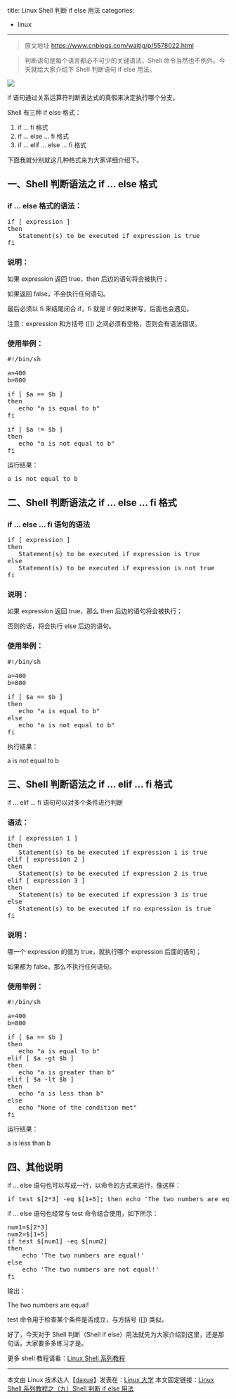 title: Linux Shell 判断 if else 用法
categories:
- linux
---
> 原文地址 https://www.cnblogs.com/waitig/p/5578022.html

> 判断语句是每个语言都必不可少的关键语法，Shell 命令当然也不例外。今天就给大家介绍下 Shell 判断语句 if else 用法。

[![](http://cdn.linuxdaxue.com/wp-content/uploads/2016/05/shell_thumb-3.jpg)](http://cdn.linuxdaxue.com/wp-content/uploads/2016/05/shell-3.jpg)

if 语句通过关系运算符判断表达式的真假来决定执行哪个分支。

Shell 有三种 if else 格式：

1.  if … fi 格式
2.  if … else … fi 格式
3.  if … elif … else … fi 格式

下面我就分别就这几种格式来为大家详细介绍下。

## 一、Shell 判断语法之 if … else 格式

### if … else 格式的语法：

<pre>if [ expression ]
then
   Statement(s) to be executed if expression is true
fi</pre>

### 说明：

如果 expression 返回 true，then 后边的语句将会被执行；

如果返回 false，不会执行任何语句。

最后必须以 fi 来结尾闭合 if，fi 就是 if 倒过来拼写，后面也会遇见。

注意：expression 和方括号 ([]) 之间必须有空格，否则会有语法错误。

### 使用举例：

<pre>#!/bin/sh

a=400
b=800

if [ $a == $b ]
then
   echo "a is equal to b"
fi

if [ $a != $b ]
then
   echo "a is not equal to b"
fi</pre>

运行结果：

<pre>a is not equal to b</pre>

## 二、Shell 判断语法之 if … else … fi 格式

### if … else … fi 语句的语法

<pre>if [ expression ]
then
   Statement(s) to be executed if expression is true
else
   Statement(s) to be executed if expression is not true
fi</pre>

### 说明：

如果 expression 返回 true，那么 then 后边的语句将会被执行；

否则的话，将会执行 else 后边的语句。

### 使用举例：

<pre>#!/bin/sh

a=400
b=800

if [ $a == $b ]
then
   echo "a is equal to b"
else
   echo "a is not equal to b"
fi</pre>

执行结果：

a is not equal to b

## 三、Shell 判断语法之 if … elif … fi 格式

if … elif … fi 语句可以对多个条件进行判断

### 语法：

<pre>if [ expression 1 ]
then
   Statement(s) to be executed if expression 1 is true
elif [ expression 2 ]
then
   Statement(s) to be executed if expression 2 is true
elif [ expression 3 ]
then
   Statement(s) to be executed if expression 3 is true
else
   Statement(s) to be executed if no expression is true
fi</pre>

### 说明：

哪一个 expression 的值为 true，就执行哪个 expression 后面的语句；

如果都为 false，那么不执行任何语句。

### 使用举例：

<pre>#!/bin/sh

a=400
b=800

if [ $a == $b ]
then
   echo "a is equal to b"
elif [ $a -gt $b ]
then
   echo "a is greater than b"
elif [ $a -lt $b ]
then
   echo "a is less than b"
else
   echo "None of the condition met"
fi</pre>

运行结果：

a is less than b

## 四、其他说明

if … else 语句也可以写成一行，以命令的方式来运行，像这样：

<pre>if test $[2*3] -eq $[1+5]; then echo 'The two numbers are equal!'; fi;</pre>

if … else 语句也经常与 test 命令结合使用，如下所示：

<pre>num1=$[2*3]
num2=$[1+5]
if test $[num1] -eq $[num2]
then
    echo 'The two numbers are equal!'
else
    echo 'The two numbers are not equal!'
fi</pre>

输出：

The two numbers are equal!

test 命令用于检查某个条件是否成立，与方括号 ([]) 类似。

好了，今天对于 Shell 判断（Shell if else）用法就先为大家介绍到这里，还是那句话，大家要多多练习才是。

更多 shell 教程请看：[Linux Shell 系列教程](http://www.linuxdaxue.com/linux-shell-serial-course.html)

* * *

本文由 Linux 技术达人【[daxue](http://www.linuxdaxue.com/author/daxue)】发表在：[Linux 大学](http://www.linuxdaxue.com/)
本文固定链接：[Linux Shell 系列教程之（九）Shell 判断 if else 用法](http://www.linuxdaxue.com/linux-shell-if-else-commands.html)